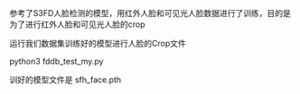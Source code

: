 参考了S3FD人脸检测的模型，用红外人脸和可见光人脸数据进行了训练，目的是为了进行红外人脸和可见光人脸的crop

运行我们数据集训练好的模型进行人脸的Crop文件

python3 fddb_test_my.py

训好的模型文件是 sfh_face.pth

